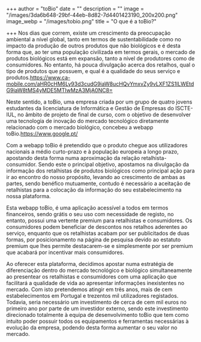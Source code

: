 +++
author = "toBio"
date = ""
description = ""
image = "/images/3da6b648-29bf-44eb-8d82-7d4401423190_200x200.png"
image_webp = "/images/tobio.png"
title = "O que é a toBio?"

+++
Nos dias que correm, existe um crescimento da preocupação ambiental a nível global, tanto em termos de sustentabilidade como no impacto da produção de outros produtos que não biológicos e é desta forma que, ao ter uma população civilizada em termos gerais, o mercado de produtos biológicos está em expansão, tanto a nível de produtores como de consumidores. No entanto, há pouca divulgação acerca dos retalhos, qual o tipo de produtos que possuem, e qual é a qualidade do seus serviço e produtos.<https://www.ca-mobile.com/aHR0cHM6Ly93d3cudG9iaW8ucHQvYmxvZy9vLXF1ZS1lLWEtdG9iaW8tMS4yMDE5MTIwMzA3MjA0NC8=>

Neste sentido, a toBio, uma empresa criada por um grupo de quatro jovens estudantes da licenciatura de Informática e Gestão de Empresas do ISCTE-IUL, no âmbito de projeto de final de curso, com o objetivo de desenvolver uma tecnologia de inovação do mercado tecnológico diretamente relacionado com o mercado biológico, concebeu a webapp toBio.<https://www.google.pt/>

Com a webapp toBio é pretendido que o produto chegue aos utilizadores nacionais a médio curto-prazo e à população europeia a longo prazo, apostando desta forma numa aproximação da relação retalhista-consumidor. Sendo este o principal objetivo, apostamos na divulgação da informação dos retalhistas de produtos biológicos como principal ação para ir ao encontro do nosso propósito, levando ao crescimento de ambas as partes, sendo benéfico mutuamente, contudo é necessário a aceitação de retalhistas para a colocação da informação do seu estabelecimento na nossa plataforma.

Esta webapp toBio, é uma aplicação acessível a todos em termos financeiros, sendo grátis o seu uso com necessidade de registo, no entanto, possui uma vertente premium para retalhistas e consumidores. Os consumidores podem beneficiar de descontos nos retalhos aderentes ao serviço, enquanto que os retalhistas acabam por ser publicitados de duas formas, por posicionamento na página de pesquisa devido ao estatuto premium que lhes permite destacarem-se e simplesmente por ser premium que acabará por incentivar mais consumidores.

Ao oferecer esta plataforma, decidimos apostar numa estratégia de diferenciação dentro do mercado tecnológico e biológico simultaneamente ao presentear os retalhistas e consumidores com uma aplicação que facilitará a qualidade de vida ao apresentar informações inexistentes no mercado. Com isto pretendemos atingir em três anos, mais de cem estabelecimentos em Portugal e trezentos mil utilizadores registados. Todavia, seria necessário um investimento de cerca de cem mil euros no primeiro ano por parte de um investidor externo, sendo este investimento direcionado totalmente à equipa de desenvolvimento toBio que tem como intuito poder possuir todos os equipamentos e ferramentas necessárias à evolução da empresa, podendo desta forma aumentar o seu valor no mercado.
